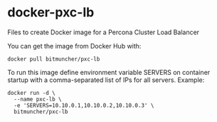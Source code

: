 # docker-pxc-lb
Files to create Docker image for a Percona Cluster Load Balancer

You can get the image from Docker Hub with:

```
docker pull bitmuncher/pxc-lb
```

To run this image define environment variable SERVERS on container startup with a comma-separated list of IPs for all servers. Example:

```
docker run -d \
  --name pxc-lb \
  -e 'SERVERS=10.10.0.1,10.10.0.2,10.10.0.3' \
  bitmuncher/pxc-lb
```